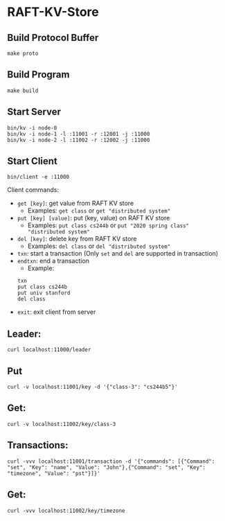 # RAFT-KV-Store

## Build Protocol Buffer
```
make proto
```

## Build Program
```
make build
```

## Start Server
```
bin/kv -i node-0
bin/kv -i node-1 -l :11001 -r :12001 -j :11000
bin/kv -i node-2 -l :11002 -r :12002 -j :11000
```

## Start Client
```
bin/client -e :11000
```
Client commands:
- `get [key]`: get value from RAFT KV store
  - Examples: `get class` or `get "distributed system"`
- `put [key] [value]`: put (key, value) on RAFT KV store
  - Examples: `put class cs244b` or `put "2020 spring class" "distributed system"`
- `del [key]`: delete key from RAFT KV store
  - Examples: `del class` or `del "distributed system"`
- `txn`: start a transaction (Only `set` and `del` are supported in transaction)
- `endtxn`: end a transaction
  - Example:
   ```bazaar
   txn 
   put class cs244b
   put univ stanford
   del class
   ```
- `exit`: exit client from server

## Leader:
```
curl localhost:11000/leader
```

## Put
```
curl -v localhost:11001/key -d '{"class-3": "cs244b5"}'
```

## Get:
```
curl -v localhost:11002/key/class-3
```

## Transactions:
```
curl -vvv localhost:11001/transaction -d '{"commands": [{"Command": "set", "Key": "name", "Value": "John"},{"Command": "set", "Key": "timezone", "Value": "pst"}]}'
```

## Get:
```
curl -vvv localhost:11002/key/timezone
```
